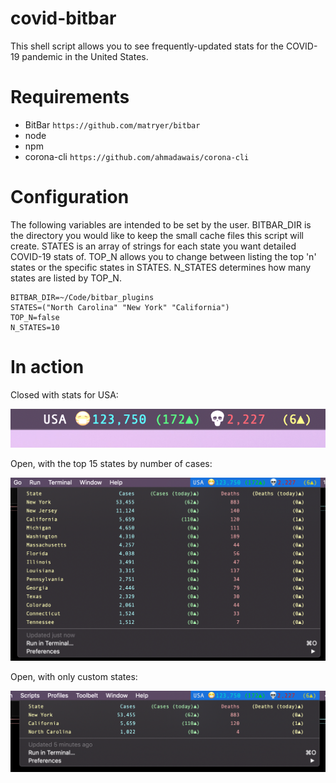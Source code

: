 # covid-bitbar
This shell script allows you to see frequently-updated stats for the COVID-19 pandemic in the United States.

# Requirements
- BitBar `https://github.com/matryer/bitbar`
- node
- npm
- corona-cli `https://github.com/ahmadawais/corona-cli`

# Configuration
The following variables are intended to be set by the user. BITBAR_DIR is the directory you would like to keep the small cache files this script will create. STATES is an array of strings for each state you want detailed COVID-19 stats of. TOP_N allows you to change between listing the top 'n' states or the specific states in STATES. N_STATES determines how many states are listed by TOP_N.
```
BITBAR_DIR=~/Code/bitbar_plugins                                              
STATES=("North Carolina" "New York" "California")                             
TOP_N=false                                                                   
N_STATES=10  
```    
# In action

Closed with stats for USA:

![An image showing the menu collapsed and the current stats for the United States.](screens/covid-19_menubar.png)

Open, with the top 15 states by number of cases:

![An image showing the menu open and the top 15 states by number of cases.](screens/covid-19_top15_states.png)

Open, with only custom states:

![An image showing the menu open and the top 15 states by number of cases.](screens/covid-19_custom_states.png)